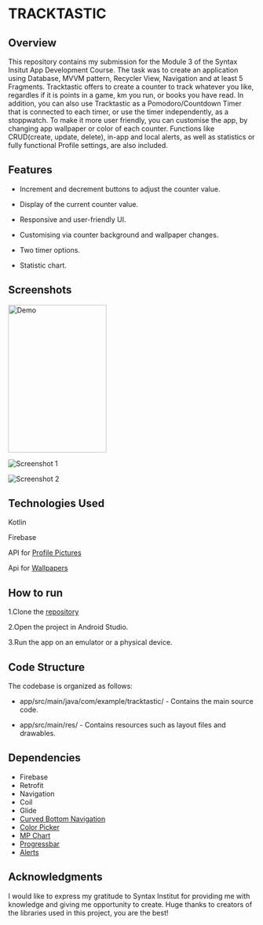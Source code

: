 # TRACKTASTIC

## Overview

This repository contains my submission for the Module 3 of the Syntax Insitut App Development
Course. The task
was to create an application using Database, MVVM pattern, Recycler View, Navigation and at least 5
Fragments. Tracktastic offers to create a counter to track whatever you like, regardles if it is
points in a game, km you run, or books you have read.
In addition, you can also use Tracktastic as a Pomodoro/Countdown Timer that is connected to each
timer, or use the timer independently, as a stoppwatch.
To make it more user friendly, you can customise the app, by changing app wallpaper or color of each
counter.
Functions like CRUD(create, update, delete), in-app and local alerts, as well as statistics or fully
functional Profile settings, are also included.

## Features

* Increment and decrement buttons to adjust the counter value.

* Display of the current counter value.

* Responsive and user-friendly UI.

* Customising via counter background and wallpaper changes.

* Two timer options.

* Statistic chart.

## Screenshots

<img src="assets/demo.gif" width="200" height="300" alt="Demo">

![Screenshot 1](assets/screenrecord1.gif)

![Screenshot 2](assets/screenrecord2.gif)

## Technologies Used

Kotlin

Firebase

API for [Profile Pictures](https://avatar-placeholder.iran.liara.run)

Api for [Wallpapers](https://pixabay.com)

## How to run

1.Clone
the [repository](https://github.com/SI-Classroom-Batch-016/android-praxisprojekt-kuehnjoanna.git)

2.Open the project in Android Studio.

3.Run the app on an emulator or a physical device.

## Code Structure

The codebase is organized as follows:

* app/src/main/java/com/example/tracktastic/ - Contains the main source code.

* app/src/main/res/ - Contains resources such as layout files and drawables.

## Dependencies

* Firebase
* Retrofit
* Navigation
* Coil
* Glide
* [Curved Bottom Navigation](https://github.com/qamarelsafadi/CurvedBottomNavigation)
* [Color Picker](https://github.com/novatien/SmartColorPicker)
* [MP Chart](https://github.com/PhilJay/MPAndroidChart)
* [Progressbar](https://github.com/lopspower/CircularProgressBar)
* [Alerts](https://github.com/Tapadoo/Alerter)

## Acknowledgments

I would like to express my gratitude to Syntax Institut for providing me with knowledge and giving
me opportunity to create.
Huge thanks to creators of the libraries used in this project, you are the best!
